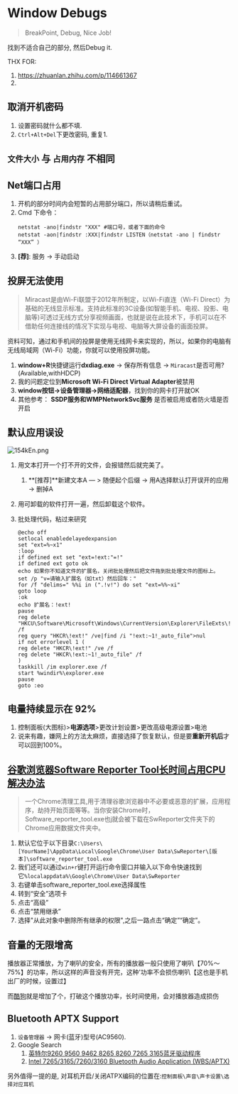 # Window Debugs
> BreakPoint, Debug, Nice Job! 

找到不适合自己的部分, 然后Debug it.

THX FOR:
1. https://zhuanlan.zhihu.com/p/114661367
2. 


## 取消开机密码
1. 设置密码就什么都不填.
2. `Ctrl+Alt+Del`下更改密码, 重复1.

## `文件大小` 与 `占用内存` 不相同


## Net端口占用
1. 开机的部分时间内会短暂的占用部分端口，所以请稍后重试。
2. Cmd 下命令：
   ```shell 
   netstat -ano|findstr "XXX" #端口号，或者下面的命令
   netstat -aon|findstr :XXX|findstr LISTEN（netstat -ano | findstr “XXX” ）
   ```
3. **[荐]**: 服务 -> 手动启动

## 投屏无法使用

> Miracast是由Wi-Fi联盟于2012年所制定，以Wi-Fi直连（Wi-Fi Direct）为基础的无线显示标准。支持此标准的3C设备(如智能手机、电视、投影、电脑等)可透过无线方式分享视频画面，也就是说在此技术下，手机可以在不借助任何连接线的情况下实现与电视、电脑等大屏设备的画面投屏。

资料可知，通过和手机间的投屏是使用无线网卡来实现的，所以，如果你的电脑有无线局域网（Wi-Fi）功能，你就可以使用投屏功能。

1. **window+R**快捷键运行**dxdiag.exe** -> 保存所有信息 -> `Miracast`是否可用?(Available,withHDCP)
2. 我的问题定位到**Microsoft Wi-Fi Direct Virtual Adapter**被禁用
3. **window按钮->设备管理器->网络适配器**，找到你的网卡打开就OK
4. 其他参考： **SSDP服务和WMPNetworkSvc服务** 是否被启用或者防火墙是否开启

## 默认应用误设
![154kEn.png](https://s2.ax1x.com/2020/02/10/154kEn.png)

1. 用文本打开一个打不开的文件，会报错然后就完美了。
   1. **[推荐]**新建文本A — > 随便起个后缀 -> 用A选择默认打开误开的应用 -> 删掉A
2. 用可卸载的软件打开一遍，然后卸载这个软件。
3. 批处理代码，粘过来研究

   ```visual basic
   @echo off
   setlocal enabledelayedexpansion
   set "ext=%~x1"
   :loop
   if defined ext set "ext=!ext:"=!"
   if defined ext goto ok
   echo 如果你不知道文件的扩展名，关闭批处理然后把文件拖到批处理文件的图标上。
   set /p "v=请输入扩展名（如txt）然后回车："
   for /f "delims=" %%i in (".!v!") do set "ext=%%~xi"
   goto loop
   :ok
   echo 扩展名：!ext!
   pause
   reg delete "HKCU\Software\Microsoft\Windows\CurrentVersion\Explorer\FileExts\!ext!"  /f
   reg query "HKCR\!ext!" /ve|find /i "!ext:~1!_auto_file">nul
   if not errorlevel 1 (
   reg delete "HKCR\!ext!" /ve /f
   reg delete "HKCR\!ext:~1!_auto_file" /f
   )
   taskkill /im explorer.exe /f
   start %windir%\explorer.exe
   pause
   goto :eo
   ```

## 电量持续显示在 92%
1. 控制面板(大图标)>**电源选项**>更改计划设置>更改高级电源设置>电池
2. 说来有趣，嫌网上的方法太麻烦，直接选择了恢复默认，但是要**重新开机后**才可以回到100%。


## [谷歌浏览器Software Reporter Tool长时间占用CPU解决办法](https://www.cnblogs.com/ShaYeBlog/p/10224349.html)

> 一个Chrome清理工具,用于清理谷歌浏览器中不必要或恶意的扩展，应用程序，劫持开始页面等等。当你安装Chrome时，Software_reporter_tool.exe也j就会被下载在SwReporter文件夹下的Chrome应用数据文件夹中。

1. 默认它位于以下目录`C:\Users\[YourName]\AppData\Local\Google\Chrome\User Data\SwReporter\[版本]\software_reporter_tool.exe`
2. 我们还可以通过`win+r`键打开运行命令窗口并输入以下命令快速找到它`%localappdata%\Google\Chrome\User Data\SwReporter`
3. 右键单击software_reporter_tool.exe选择属性
4. 转到“安全”选项卡
5. 点击“高级”
6. 点击“禁用继承”
7. 选择"从此对象中删除所有继承的权限",之后一路点击“确定”“确定”。

## 音量的无限增高

播放器正常播放，为了喇叭的安全，所有的播放器一般只使用了喇叭【70%～75%】的功率，所以这样的声音没有开完，这种'功率不会损伤喇叭【这也是手机出厂的时候，设置过】

而[酷狗](https://www.baidu.com/s?wd=酷狗&tn=SE_PcZhidaonwhc_ngpagmjz&rsv_dl=gh_pc_zhidao)就是增加了个，打破这个播放功率，长时间使用，会对播放器造成损伤

## Bluetooth APTX Support
1. `设备管理器` -> 网卡(蓝牙)型号(AC9560).
2. Google Search 
   1. [英特尔9260 9560 9462 8265 8260 7265 3165蓝牙驱动程序](https://www.dell.com/support/home/zh-cn/drivers/driversdetails?driverid=2dfn9)
   2. [Intel 7265/3165/7260/3160 Bluetooth Audio Application (WBS/APTX)](https://www.dell.com/support/home/zh-cn/drivers/DriversDetails?driverId=90WTD)

另外值得一提的是, 对耳机开启/关闭ATPX编码的位置在:`控制面板\声音\声卡设置\选择对应耳机`
